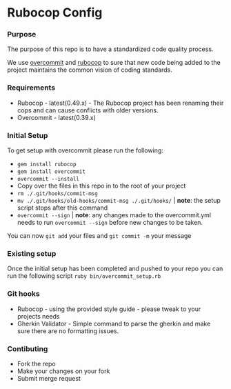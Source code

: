 # Rubocop Config

### Purpose

The purpose of this repo is to have a standardized code quality process.

We use [overcommit](https://github.com/brigade/overcommit) and [rubocop](https://github.com/bbatsov/rubocop) to sure that new code being added to the project maintains the common vision of coding standards.

### Requirements

* Rubocop - latest(0.49.x) - The Rubocop project has been renaming their cops and can cause conflicts with older versions.
* Overcommit - latest(0.39.x)

### Initial Setup

To get setup with overcommit please run the following:

* `gem install rubocop`
* `gem install overcommit`
* `overcommit --install`
* Copy over the files in this repo in to the root of your project
* `rm ./.git/hooks/commit-msg`
* `mv ./.git/hooks/old-hooks/commit-msg ./.git/hooks/` | __note__: the setup script stops after this command
* `overcommit --sign` | __note__: any changes made to the overcommit.yml needs to run `overcommit --sign` before new changes to be taken. 

You can now `git add` your files and `git commit -m` your message


### Existing setup

Once the initial setup has been completed and pushed to your repo you can run the following script `ruby bin/overcommit_setup.rb`

### Git hooks

* Rubocop - using the provided style guide - please tweak to your projects needs
* Gherkin Validator - Simple command to parse the gherkin and make sure there are no formatting issues.

### Contibuting

* Fork the repo
* Make your changes on your fork
* Submit merge request